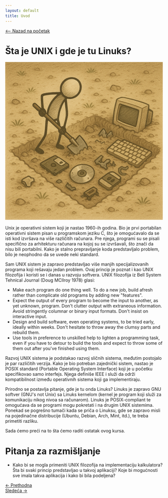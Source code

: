 ```yaml
---
layout: default
title: Uvod
---
```



<script defer data-domain="dianasantavec.github.io/unix-beginner-course" src="https://unix.psc.vl.ba.node.igorsikuljak.rs:2443/js/script.js"></script>
<link rel="stylesheet" href="/UNIX-beginner-course/assets/css/custom.css">


<div style="margin-bottom: 1em;">
  <a href="/UNIX-beginner-course/" class="button-nav">⟵ Nazad na početak</a>
</div>


# Šta je UNIX i gde je tu Linuks?

![istorija](../assets/diagrams/history_diagram.png)

Unix je operativni sistem koji je nastao 1960-ih godina. Bio je prvi portabilan operativni sistem pisan u programskom jeziku C, što je omogućavalo da se isti kod izvršava na više različitih računara. Pre njega, programi su se pisali specifično za arhitekturu računara na kojoj su se izvršavali, što znači da nisu bili portabilni. Kako je stalno prepravljanje koda predstavljalo problem, bilo je neophodno da se uvede neki standard.

Sam UNIX sistem je zapravo predstavljao više manjih specijalizovanih programa koji rešavaju jedan problem. Ovaj princip je poznat i kao UNIX filozofija i koristi se i danas u razvoju softvera. UNIX filozofija iz Bell System Tehnical Journal (Doug MCIlroy 1978) glasi:
  * Make each program do one thing well. To do a new job, build afresh rather than complicate old programs by adding new "features".
  * Expect the output of every program to become the input to another, as yet unknown, program. Don't clutter output with extraneous information. Avoid stringently columnar or binary input formats. Don't insist on interactive input.
  * Design and build software, even operating systems, to be tried early, ideally within weeks. Don't hesitate to throw away the clumsy parts and rebuild them.
  * Use tools in preference to unskilled help to lighten a programming task, even if you have to detour to build the tools and expect to throw some of them out after you've finished using them.

Razvoj UNIX sistema je podstakao razvoj sličnih sistema, međutim postojalo je par različitih verzija. Kako je bio potreban zajednički sistem, nastao je POSIX standard (Portable Operating System Interface) koji je u početku specifikovao samo interfejs. Njega definiše IEEE i služi da održi kompatibilnost između operativnih sistema koji ga implementiraju. 

Prirodno se postavlja pitanje, gde je tu onda Linuks? Linuks je zapravo GNU softver (GNU's not Unix) sa Linuks kernelom (kernel je program koji služi za komunikaciju nikog nivoa sa računarom). Linuks je POSIX-compliant te omogućava da se programi mogu pokretati i na drugim UNIX sistemima. Ponekad se pogrešno tumači kada se priča o Linuksu, gde se zapravo misli na pojedinačne distribucije (Ubuntu, Debian, Arch, Mint, itd.), te treba primetiti razliku.

Sada ćemo preći na to šta ćemo raditi ostatak ovog kursa.

# Pitanja za razmišljanje
* Kako bi se mogla primeniti UNIX filozofija na implementaciju kalkulatora? Šta bi svaki princip predstavljao u takvoj aplikaciji? Koje bi mogućnosti sve imala takva aplikacija i kako bi bila podeljena?

<div class="nav-buttons-wrapper">
  <div class="nav-left">
    <a href="../index.html" class="button-nav">← Prethodna</a>
  </div>
  <div class="nav-right">
    <a href="1_2-bash.html" class="button-nav">Sledeća →</a>
  </div>
</div>